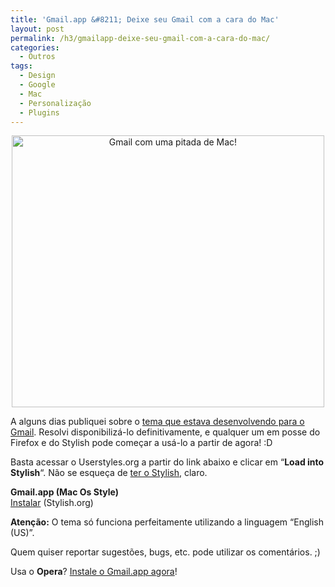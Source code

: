 ```yaml
---
title: 'Gmail.app &#8211; Deixe seu Gmail com a cara do Mac'
layout: post
permalink: /h3/gmailapp-deixe-seu-gmail-com-a-cara-do-mac/
categories:
  - Outros
tags:
  - Design
  - Google
  - Mac
  - Personalização
  - Plugins
---
```

<p style="text-align: center">
  <a href="http://www.flickr.com/photos/leandrow/1625414294/" class="no_icon"><img src="http://farm3.static.flickr.com/2161/1625414294_439c267079.jpg" alt="Gmail com uma pitada de Mac!" height="435" width="500" /></a>
</p>

A alguns dias publiquei sobre o [tema que estava desenvolvendo para o Gmail][1]. Resolvi disponibilizá-lo definitivamente, e qualquer um em posse do Firefox e do Stylish pode começar a usá-lo a partir de agora! :D

Basta acessar o Userstyles.org a partir do link abaixo e clicar em &#8220;**Load into Stylish**&#8220;. Não se esqueça de [ter o Stylish][2], claro.

<p class="download">
  <strong>Gmail.app (Mac Os Style)</strong><br /> <a href="http://userstyles.org/styles/3845">Instalar</a> (Stylish.org)
</p>

**Atenção:** O tema só funciona perfeitamente utilizando a linguagem &#8220;English (US)&#8221;.

Quem quiser reportar sugestões, bugs, etc. pode utilizar os comentários. ;)

<span class="atualizado">Usa o <strong>Opera</strong>? <a href="http://leandroalonso.com/h3/gmailapp-the-opera-version/">Instale o Gmail.app agora</a>!</span>

 [1]: http://leandroalonso.com/h3/gmail-mac-os-theme/
 [2]: https://addons.mozilla.org/firefox/addon/2108
